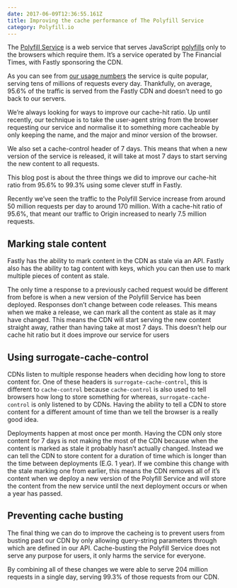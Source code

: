 ```yaml
---
date: 2017-06-09T12:36:55.161Z
title: Improving the cache performance of The Polyfill Service
category: Polyfill.io
---
```

The [Polyfill Service](https://polyfill.io) is a web service that serves JavaScript [polyfills](https://remysharp.com/2010/10/08/what-is-a-polyfill) only to the browsers which require them. It’s a service operated by The Financial Times, with Fastly sponsoring the CDN.

As you can see from [our usage numbers](https://polyfill.io/v2/docs/usage) the service is quite popular, serving tens of millions of requests every day. Thankfully, on average, 95.6% of the traffic is served from the Fastly CDN and doesn’t need to go back to our servers.

We’re always looking for ways to improve our cache-hit ratio. Up until recently, our technique is to take the user-agent string from the browser requesting our service and normalise it to something more cacheable by only keeping the name, and the major and minor version of the browser.

We also set a cache-control header of 7 days. This means that when a new version of the service is released, it will take at most 7 days to start serving the new content to all requests.

This blog post is about the three things we did to improve our cache-hit ratio from 95.6% to 99.3% using some clever stuff in Fastly.

Recently we’ve seen the traffic to the Polyfill Service increase from around 50 million requests per day to around 170 million. With a cache-hit ratio of 95.6%, that meant our traffic to Origin increased to nearly 7.5 million requests.

## Marking stale content

Fastly has the ability to mark content in the CDN as stale via an API. Fastly also has the ability to tag content with keys, which you can then use to mark multiple pieces of content as stale.

The only time a response to a previously cached request would be different from before is when a new version of the Polyfill Service has been deployed. Responses don’t change between code releases. This means when we make a release, we can mark all the content as stale as it may have changed. This means the CDN will start serving the new content straight away, rather than having take at most 7 days. This doesn’t help our cache hit ratio but it does improve our service for users

## Using surrogate-cache-control

CDNs listen to multiple response headers when deciding how long to store content for. One of these headers is `surrogate-cache-control`, this is different to `cache-control` because `cache-control` is also used to tell browsers how long to store something for whereas, `surrogate-cache-control` is only listened to by CDNs. Having the ability to tell a CDN to store content for a different amount of time than we tell the browser is a really good idea.

Deployments happen at most once per month. Having the CDN only store content for 7 days is not making the most of the CDN because when the content is marked as stale it probably hasn’t actually changed. Instead we can tell the CDN to store content for a duration of time which is longer than the time between deployments (E.G. 1 year). If we combine this change with the stale marking one from earlier, this means the CDN removes all of it’s content when we deploy a new version of the Polyfill Service and will store the content from the new service until the next deployment occurs or when a year has passed.

## Preventing cache busting

The final thing we can do to improve the cacheing is to prevent users from busting past our CDN by only allowing query-string parameters through which are defined in our API. Cache-busting the Polyfill Service does not serve any purpose for users, it only harms the service for everyone.

By combining all of these changes we were able to serve 204 million requests in a single day, serving 99.3% of those requests from our CDN.

